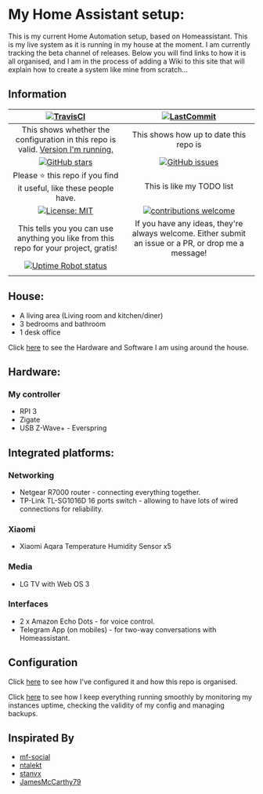 # My Home Assistant setup:

This is my current Home Automation setup, based on Homeassistant.  This is my live system as it is running in my house at the moment.  I am currently tracking the beta channel of releases.  Below you will find links to how it is all organised, and I am in the process of adding a Wiki to this site that will explain how to create a system like mine from scratch...

## Information

| [![TravisCI](https://travis-ci.org/acesyde/Home-Assistant.svg?branch=master)](https://travis-ci.org/acesyde/Home-Assistant) | [![LastCommit](https://img.shields.io/github/last-commit/acesyde/Home-Assistant.svg?color=blue&style=plasticr)](https://github.com/acesyde/Home-Assistant/commits/master)|
|:---:|:---:|
| This shows whether the configuration in this repo is valid. [Version I'm running.](.HA_VERSION) | This shows how up to date this repo is |
| [![GitHub stars](https://img.shields.io/github/stars/acesyde/Home-Assistant.svg)](https://github.com/acesyde/Home-Assistant/stargazers) | [![GitHub issues](https://img.shields.io/github/issues/acesyde/Home-Assistant.svg)](https://github.com/acesyde/Home-Assistant/issues) |
| Please :star: this repo if you find it useful, like these people have. | This is like my TODO list |
|[![License: MIT](https://img.shields.io/badge/license-mit-blue.svg)](https://choosealicense.com/licenses/mit/)| [![contributions welcome](https://img.shields.io/badge/contributions-welcome-blue.svg?style=flat)](https://github.com/acesyde/Home-Assistant/pulls) |
| This tells you you can use anything you like from this repo for your project, gratis! | If you have any ideas, they're always welcome.  Either submit an issue or a PR, or drop me a message! |
| [![Uptime Robot status](https://img.shields.io/uptimerobot/status/m780352466-da3a90fa1da0e09f6f0ee745.svg)](https://uptimerobot.com/) |  |
|  |  |

## House:

- A living area (Living room and kitchen/diner)
- 3 bedrooms and bathroom
- 1 desk office

Click [here](documentation/hardware_software.md) to see the Hardware and Software I am using around the house.

## Hardware:

### My controller
 - RPI 3
 - Zigate
 - USB Z-Wave+ - Everspring

## Integrated platforms:

### Networking
 - Netgear R7000 router - connecting everything together.
 - TP-Link TL-SG1016D 16 ports switch - allowing to have lots of wired connections for reliability.

### Xiaomi
 - Xiaomi Aqara Temperature Humidity Sensor x5

### Media
 - LG TV with Web OS 3

### Interfaces
 - 2 x Amazon Echo Dots - for voice control.
 - Telegram App (on mobiles) - for two-way conversations with Homeassistant.

## Configuration

Click [here](documentation/configuration.md) to see how I've configured it and how this repo is organised.

Click [here](packages/snapshots/README.md) to see how I keep everything running smoothly by monitoring my instances uptime, checking the validity of my config and managing backups.

## Inspirated By

* [mf-social](https://github.com/mf-social/Home-Assistant)
* [ntalekt](https://github.com/ntalekt/homeassistant)
* [stanvx](https://github.com/stanvx/Home-Assistant-Configuration)
* [JamesMcCarthy79](https://github.com/JamesMcCarthy79/Home-Assistant-Config)
